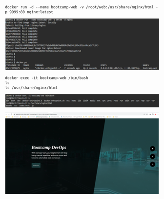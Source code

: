 ```
docker run -d --name bootcamp-web -v /root/web:/usr/share/nginx/html -p 9999:80 nginx:latest
```
<p align="center"><img src="../../assets/clase-4-lab-03-img1.PNG" width="600"/></p>

```
docker exec -it bootcamp-web /bin/bash
ls
ls /usr/share/nginx/html
```
<p align="center"><img src="../../assets/clase-4-lab-03-img2.PNG" width="600"/></p>

<p align="center"><img src="../../assets/clase-4-lab-03-img3.PNG" width="600"/></p>
